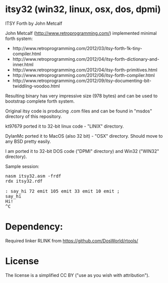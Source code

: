 itsy32 (win32, linux, osx, dos, dpmi)
==========

ITSY Forth by John Metcalf

John Metcalf (http://www.retroprogramming.com/) implemented minimal forth system:
<ul>
<li>http://www.retroprogramming.com/2012/03/itsy-forth-1k-tiny-compiler.html
<li>http://www.retroprogramming.com/2012/04/itsy-forth-dictionary-and-inner.html
<li>http://www.retroprogramming.com/2012/04/itsy-forth-primitives.html
<li>http://www.retroprogramming.com/2012/06/itsy-forth-compiler.html
<li>http://www.retroprogramming.com/2012/09/itsy-documenting-bit-twiddling-voodoo.html
</ul>
Resulting binary has very impressive size (978 bytes) and can be used to bootstrap complete forth system.

Original itsy code is producing .com files and can be found in "msdos" directory of this repository.

kt97679 ported it to 32-bit linux code - "LINIX" directory.

DylanMc ported it to MacOS (also 32 bit) - "OSX" directory. Should move to any BSD pretty easily.

I am ported it to 32-bit DOS code ("DPMI" directory) and Win32 ("WIN32" directory).

Sample session:
<pre>
nasm itsy32.asm -frdf
rdx itsy32.rdf

: say_hi 72 emit 105 emit 33 emit 10 emit ;
say_hi
Hi!
^C
</pre>

Dependency:
==========

Required linker RLINK from https://github.com/DosWorld/rtools/

License
==========

The license is a simplified CC BY ("use as you wish with attribution").
